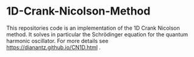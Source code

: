 # 1D-Crank-Nicolson-Method
This repositories code is an implementation of the 1D Crank Nicolson method. 
It solves in particular the Schrödinger equation for the quantum harmonic 
oscillator. For more details see https://dianantz.github.io/CN1D.html .
